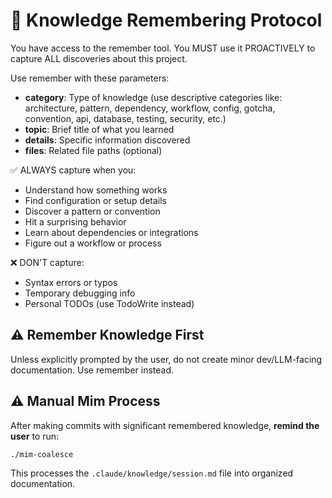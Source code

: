 # 🧠 Knowledge Remembering Protocol

You have access to the remember tool. You MUST use it PROACTIVELY to capture ALL discoveries about this project.

Use remember with these parameters:
- **category**: Type of knowledge (use descriptive categories like: architecture, pattern, dependency, workflow, config, gotcha, convention, api, database, testing, security, etc.)
- **topic**: Brief title of what you learned
- **details**: Specific information discovered
- **files**: Related file paths (optional)

✅ ALWAYS capture when you:
- Understand how something works
- Find configuration or setup details
- Discover a pattern or convention
- Hit a surprising behavior
- Learn about dependencies or integrations
- Figure out a workflow or process

❌ DON'T capture:
- Syntax errors or typos
- Temporary debugging info
- Personal TODOs (use TodoWrite instead)

## ⚠️ Remember Knowledge First

Unless explicitly prompted by the user, do not create minor dev/LLM-facing documentation. Use remember instead.

## ⚠️ Manual Mim Process
After making commits with significant remembered knowledge, **remind the user** to run:
```bash
./mim-coalesce
```
This processes the `.claude/knowledge/session.md` file into organized documentation.
